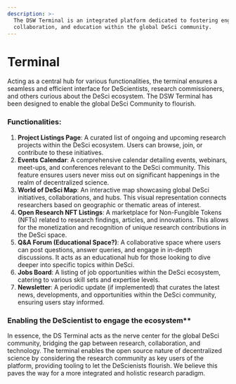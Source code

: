 ```yaml
---
description: >-
  The DSW Terminal is an integrated platform dedicated to fostering engagement,
  collaboration, and education within the global DeSci community.
---
```


# Terminal

Acting as a central hub for various functionalities, the terminal ensures a seamless and efficient interface for DeScientists, research commissioners, and others curious about the DeSci ecosystem. The DSW Terminal has been designed to enable the global DeSci Community to flourish. 

### Functionalities:

1. **Project Listings Page**: A curated list of ongoing and upcoming research projects within the DeSci ecosystem. Users can browse, join, or contribute to these initiatives.
2. **Events Calendar**: A comprehensive calendar detailing events, webinars, meet-ups, and conferences relevant to the DeSci community. This feature ensures users never miss out on significant happenings in the realm of decentralized science.
3. **World of DeSci Map**: An interactive map showcasing global DeSci initiatives, collaborations, and hubs. This visual representation connects researchers based on geographic or thematic areas of interest.
4. **Open Research NFT Listings**: A marketplace for Non-Fungible Tokens (NFTs) related to research findings, articles, and innovations. This allows for the monetization and recognition of unique research contributions in the DeSci space.
5. **Q\&A Forum (Educational Space?)**: A collaborative space where users can post questions, answer queries, and engage in in-depth discussions. It acts as an educational hub for those looking to dive deeper into specific topics within DeSci.
6. **Jobs Board**: A listing of job opportunities within the DeSci ecosystem, catering to various skill sets and expertise levels.
7. **Newsletter**: A periodic update (if implemented) that curates the latest news, developments, and opportunities within the DeSci community, ensuring users stay informed.

### Enabling the DeScientist to engage the ecosystem**&#x20;

In essence, the DS Terminal acts as the nerve center for the global DeSci community, bridging the gap between research, collaboration, and technology. The terminal enables the open source nature of decentralized science by considering the research community as key users of the platform, providing tooling to let the DeScienists flourish. We believe this paves the way for a more integrated and holistic research paradigm.



